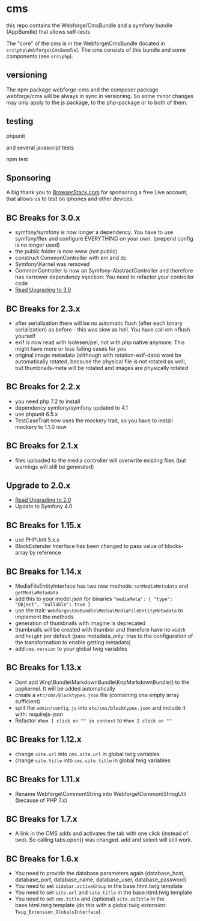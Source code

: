 # cms

this repo contains the Webforge/CmsBundle and a symfony bundle (AppBundle) that allows self-tests 

The "core" of the cms is in the Webforge\CmsBundle (located in `src\php\Webforge\CmsBundle`). The cms consists of this bundle and some components (see `src\php`).

## versioning

The npm package webforge-cms and the composer package webforge/cms will be always in sync in versioning. So some minor changes may only apply to the js package, to the php-package or to both of them.

## testing

phpunit

and several javascript tests

npm test

## Sponsoring

A big thank you to [BrowserStack.com](https://www.browserstack.com) for sponsoring a free Live account, that allows us to test on Iphones and other devices.

## BC Breaks for 3.0.x

- symfony/symfony is now longer a dependency. You have to use symfony/flex and configure EVERYTHING on your own. (prepend config is no longer used)
- the public folder is now www (not public)
- construct CommonController with em and dc
- Symfony\Kernel was removed
- CommonController is now an Symfony-AbstractController and therefore has narrower dependency injection: You need to refactor your controller code
- [Read Upgrading to 3.0](docs/upgrading-to-3.0.x.md)


## BC Breaks for 2.3.x

- after serialization there will be no automatic flush (after each binary serialization) as before - this was slow as hell. You have call em->flush yourself
- exif is now read with lsolesen/pel, not with php native anymore. This might have more or less failing cases for you
- original image metadata (allthough with rotation-exif-data) wont be automatically rotated, because the physical file is not rotated as well, but thumbnails-meta will be rotated and images are physically rotated

## BC Breaks for 2.2.x

- you need php 7.2 to install
- dependency symfony/symfony updated to 4.1
- use phpunit 6.5.x
- TestCaseTrait now uses the mockery trait, so you have to install mockery to 1.1.0 now 

## BC Breaks for 2.1.x

- files uploaded to the media controller will overwrite existing files (but warnings will still be generated)

## Upgrade to 2.0.x

- [Read Upgrading to 2.0](docs/upgrading-to-2.0.x.md)
- Update to Symfony 4.0

## BC Breaks for 1.15.x

- use PHPUnit 5.x.x
- BlockExtender Interface has been changed to pass value of blocks-array by reference

## BC Breaks for 1.14.x

- MediaFileEntityInterface has two new methods: `setMediaMetadata` and `getMediaMetadata`
- add this to your model.json for binaries `"mediaMeta": { "type": "Object", "nullable": true }`
- use the trait: `Webforge\CmsBundle\Media\MediaFileEntityMetadata` to implement the methods
- generation of thumbnails with imagine is deprecated
- thumbnails will be created with thumbor and therefore have no `width` and `height` per default (pass metadata_only: true to the configuration of the transformation to enable getting metadata)
- add `cms.version` to your global twig variables


## BC Breaks for 1.13.x

- Dont add \Knp\Bundle\MarkdownBundle\KnpMarkdownBundle() to the appkernel. It will be added automatically
- create a `etc/cms/blocktypes.json` file (containing one empty array sufficient)
- split the `admin/config.js` into `etc/cms/blocktypes.json` and include it with: requirejs-json
- Refactor `When I click on "" in context` to `When I click on ""`

## BC Breaks for 1.12.x

- change `site.url` into `cms.site.url` in global twig variables
- change `site.title` into `cms.site.title` in global twig variables

## BC Breaks for 1.11.x

- Rename Webforge\Common\String into Webforge\Common\StringUtil (because of PHP 7.x)

## BC Breaks for 1.7.x

- A link in the CMS adds and activates the tab with one click (instead of two). So calling tabs.open() was changed. add and select will still work.

## BC Breaks for 1.6.x

- You need to provide the database parameters again (database_host, database_port, database_name, database_user, database_password)
- You need to set `sidebar.activeGroup` in the base.html.twig template
- You need to set `site.url` and `site.title` in the base.html.twig template
- You need to set `cms.title` and (optional) `site.xsTitle` in the base.html.twig template (do this with a global twig extension: `Twig_Extension_GlobalsInterface`)
